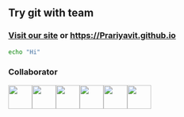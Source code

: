 ## Try git with team

### [Visit our site](https://Prariyavit.github.io) or https://Prariyavit.github.io

```bash
echo "Hi"
```

### Collaborator

<!--
<a href="https://github.com/Prariyavit/Prariyavit.github.io/graphs/contributors">
  <img src="https://contrib.rocks/image?repo=Prariyavit/Prariyavit.github.io" />
</a>
-->

<div style="display: flex;">
<a href="https://github.com/Prariyavit"><img height="48px" src="https://avatars.githubusercontent.com/u/118101686?v=4"></a>
<a href="https://github.com/xssxx"><img height="48px" src="https://avatars.githubusercontent.com/u/25734251?v=4"></a>
<a href="https://github.com/JIMpk2w"><img height="48px" src="https://avatars.githubusercontent.com/u/122210019?v=4"></a>
<a href="https://github.com/Pariyanuch"><img height="48px" src="https://avatars.githubusercontent.com/u/123322981?v=4"></a>
<a href="https://github.com/DEASII"><img height="48px" src="https://avatars.githubusercontent.com/u/121237034?v=4"></a>
<a href="https://github.com/PasinGtxooo"><img height="48px" src="https://avatars.githubusercontent.com/u/123355198?s=120&v=4"></a>
</div>

